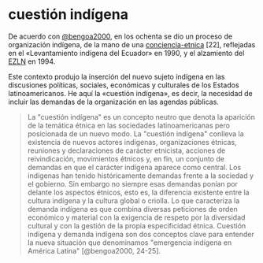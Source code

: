 # cuestión indígena

De acuerdo con [@bengoa2000](@bengoa2000.md), en los ochenta se dio un proceso de organización indígena, de la mano de una [conciencia-etnica](conciencia-etnica.md) [22], reflejadas en el «Levantamiento indígena del Ecuador» en 1990, y el alzamiento del [EZLN](EZLN.md) en 1994.

Este contexto produjo la inserción del nuevo sujeto indígena en las discusiones políticas, sociales, económicas y culturales de los Estados latinoamericanos. He aquí la «cuestión indígena», es decir, la necesidad de incluir las demandas de la organización en las agendas públicas.

 >
 > La "cuestión indígena" es un concepto neutro que denota la aparición de la temática étnica en las sociedades latinoamericanas pero posicionada de un nuevo modo. La "cuestión indígena" conlleva la existencia de nuevos actores indígenas, organizaciones étnicas, reuniones y declaraciones de carácter etnicista, acciones de reivindicación, movimientos étnicos y, en fin, un conjunto de demandas en que el carácter indígena aparece como central. Los indígenas han tenido históricamente demandas frente a la sociedad y el gobierno. Sin embargo no siempre esas demandas ponían por delante los aspectos étnicos, esto es, la diferencia existente entre la cultura indígena y la cultura global o criolla. Lo que caracteriza la demanda indígena es que combina diversas peticiones de orden económico y material con la exigencia de respeto por la diversidad cultural y con la gestión de la propia especificidad étnica. Cuestión indígena y demanda indígena son dos conceptos clave para entender la nueva situación que denominamos "emergencia indígena en América Latina" [@bengoa2000, 24-25].
